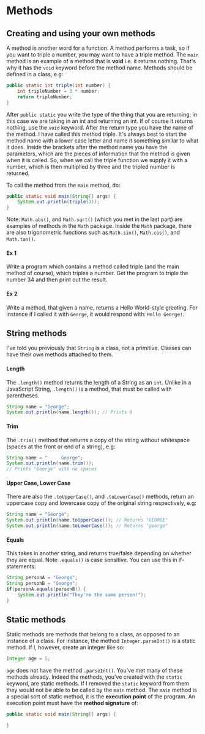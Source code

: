Methods
===

## Creating and using your own methods
A method is another word for a function. A method performs a task, so if you want to triple a number, you may want to have a triple method. The `main` method is an example of a method that is **void** i.e. it returns nothing. That's why it has the `void` keyword before the method name. Methods should be defined in a class, e.g:

```java
public static int triple(int number) {
	int tripleNumber = 3 * number;
	return tripleNumber;
}
```

After `public static` you write the type of the thing that you are returning; in this case we are taking in an int and returning an int. If of course it returns nothing, use the `void` keyword.  After the return type you have the name of the method. I have called this method triple. It's always best to start the method name with a lower case letter and name it something similar to what it does. Inside the brackets after the method name you have the parameters, which are the pieces of information that the method is given when it is called.  So, when we call the triple function we supply it with a number, which is then multiplied by three and the tripled number is returned.

To call the method from the `main` method, do:

```java
public static void main(String[] args) {
	System.out.println(triple(3));
}
```

Note: `Math.abs()`, and `Math.sqrt()` (which you met in the last part) are examples of methods in the `Math` package. Inside the `Math` package, there are also trigonometric functions such as `Math.sin()`, `Math.cos()`, and `Math.tan()`.

#### Ex 1
Write a program which contains a method called triple (and the main method of course), which triples a number.  Get the program to triple the number 34 and then print out the result.

#### Ex 2
Write a method, that given a name, returns a Hello World-style greeting. For instance if I called it with `George`, it would respond with: `Hello George!`.

## String methods
I've told you previously that `String` is a class, not a primitive. Classes can have their own methods attached to them.

#### Length
The `.length()` method returns the length of a String as an `int`. Unlike in a JavaScript String, `.length()` is a method, that must be called with parentheses.

```java
String name = "George";
System.out.println(name.length()); // Prints 6
```

#### Trim
The `.trim()` method that returns a copy of the string without whitespace (spaces at the front or end of a string), e.g:

```java
String name = "     George";
System.out.println(name.trim()); 
// Prints "George" with no spaces
```

#### Upper Case, Lower Case
There are also the `.toUpperCase()`, and `.toLowerCase()` methods, return an uppercase copy and lowercase copy of the original string respectively, e.g:

```java
String name = "George";
System.out.println(name.toUpperCase()); // Returns "GEORGE"
System.out.println(name.toLowerCase()); // Returns "george"
```

#### Equals
This takes in another string, and returns true/false depending on whether they are equal. Note `.equals()` is case sensitive. You can use this in if-statements:

```java
String personA = "George";
String personB = "George";
if(personA.equals(personB)) {
	System.out.println("They're the same person!");
}
```

## Static methods
Static methods are methods that belong to a class, as opposed to an instance of a class. For instance, the method `Integer.parseInt()` is a static method. If I, however, create an integer like so:

```java
Integer age = 5;
```

`age` does not have the method `.parseInt()`. You've met many of these methods already. Indeed the methods, you've created with the `static` keyword, are static methods. If I removed the `static` keyword from them they would not be able to be called by the `main` method. The `main` method is a special sort of static method, it is the **execution point** of the program. An execution point must have the **method signature** of:

```java
public static void main(String[] args) {

}
```
